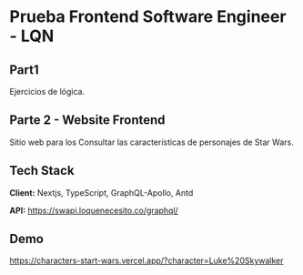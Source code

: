 # Prueba Frontend Software Engineer - LQN

## Part1

Ejercicios de lógica.

## Parte 2 - Website Frontend

Sitio web para los Consultar las características de personajes
de Star Wars.

## Tech Stack

**Client:** Nextjs, TypeScript, GraphQL-Apollo, Antd

**API:** https://swapi.loquenecesito.co/graphql/

## Demo

https://characters-start-wars.vercel.app/?character=Luke%20Skywalker
